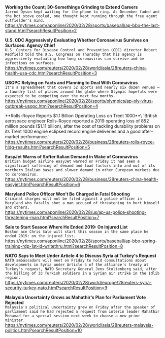 **Working the Count; 30-Somethings Grinding to Extend Careers**\
`Jarrod Dyson kept waiting for the phone to ring. As December faded and the hot stove cooled, one thought kept running through the free agent outfielder's mind.`\
https://nytimes.com/aponline/2020/02/28/sports/baseball/ap-bbo-the-last-stand.html?searchResultPosition=2

**U.S. CDC Aggressively Evaluating Whether Coronavirus Survives on Surfaces: Agency Chief**\
`U.S. Centers for Disease Control and Prevention (CDC) director Robert Redfield told the U.S. Congress on Thursday that his agency is aggressively evaluating how long coronavirus can survive and be infectious on surfaces.`\
https://nytimes.com/reuters/2020/02/28/world/asia/28reuters-china-health-usa-cdc.html?searchResultPosition=3

**USOPC Relying on Facts and Planning to Deal With Coronavirus**\
`It's a spreadsheet that covers 52 sports and nearly six dozen venues — a laundry list of places around the globe where Olympic hopefuls were expected to be competing over the next few months. `\
https://nytimes.com/aponline/2020/02/28/sports/olympics/ap-oly-virus-outbreak-usopc.html?searchResultPosition=4

**Rolls-Royce Reports $1.1 Billion Operating Loss on Trent 1000**\
`British aerospace engineer Rolls-Royce reported a 2019  operating loss of 852 million pounds ($1.11 billion), after the cost of tackling durability problems on its Trent 1000 engine eclipsed record engine deliveries and a good after-market performance.`\
https://nytimes.com/reuters/2020/02/28/business/28reuters-rolls-royce-hldg-results.html?searchResultPosition=5

**EasyJet Warns of Softer Italian Demand in Wake of Coronavirus**\
`British budget airline easyJet warned on Friday it had seen a significant softening of demand and load factors into and out of its northern Italian bases and slower demand in other European markets due to coronavirus. `\
https://nytimes.com/reuters/2020/02/28/business/28reuters-china-health-easyjet.html?searchResultPosition=6

**Maryland Police Officer Won't Be Charged in Fatal Shooting**\
`Criminal charges will not be filed against a police officer in Maryland who fatally shot a man accused of threatening to hurt himself and others.`\
https://nytimes.com/aponline/2020/02/28/us/ap-us-police-shooting-threatening-man.html?searchResultPosition=7

**Sale to Start Season Where He Ended 2019: On Injured List**\
`Boston ace Chris Sale will start this season in the same place he ended 2019: on the injured list.`\
https://nytimes.com/aponline/2020/02/28/sports/baseball/ap-bbo-spring-training-rdp-1st-ld-writethru.html?searchResultPosition=8

**NATO Says to Meet Under Article 4 to Discuss Syria at Turkey's Request**\
`NATO ambassadors will meet on Friday to hold consultations about developments in Syria under Article 4 of the alliance's treaty at Turkey's request, NATO Secretary General Jens Stoltenberg said, after the killing of 33 Turkish soldiers in a Syrian air strike in the Idlib region.`\
https://nytimes.com/reuters/2020/02/28/world/europe/28reuters-syria-security-turkey-nato.html?searchResultPosition=9

**Malaysia Uncertainty Grows as Mahathir's Plan for Parliament Vote Rejected**\
`Malaysia's political uncertainty grew on Friday after the speaker of parliament said he had rejected a request from interim leader Mahathir Mohamad for a special session next week to choose a new prime minister.`\
https://nytimes.com/reuters/2020/02/28/world/asia/28reuters-malaysia-politics.html?searchResultPosition=10

